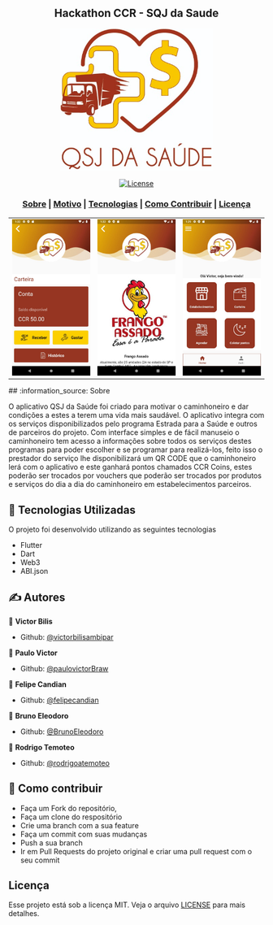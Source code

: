 <h2 align="center">
 Hackathon CCR - SQJ da Saude 
</h2>

<p align="center"> 
<img src="https://raw.githubusercontent.com/BrunoEleodoro/learning-reacthooks/master/sqj-da-saude.jpg" width="300" heigth="300">
</p>

<p align="center">
  <a href="LICENSE" >
<img alt="License" src="https://img.shields.io/badge/license-MIT-%23F8952D">
  </a>
</p>

<h3 align="center">  
  <a href="#information_source-sobre">Sobre</a> |
  <a href="#interrobang-motivo">Motivo</a> | 
  <a href="#rocket-tecnologias-utilizadas">Tecnologias</a> | 
  <a href="#link-como-contribuir">Como Contribuir</a> | 
  <a href="#licença">Licença</a> 
</h3>
<table>
  <tr>
    <td>
<img src="https://raw.githubusercontent.com/BrunoEleodoro/learning-reacthooks/master/print1.jpg" width="400">
    </td>
<td><img src="https://raw.githubusercontent.com/BrunoEleodoro/learning-reacthooks/master/print2.jpg" width="400"></td>
<td><img src="https://raw.githubusercontent.com/BrunoEleodoro/learning-reacthooks/master/print3.jpg" width="400"></td>
  </tr>
  </table>
## :information_source: Sobre

O aplicativo QSJ da Saúde foi criado para motivar o caminhoneiro e dar condições a estes a terem uma vida mais saudável. O aplicativo integra com os serviços disponibilizados pelo programa Estrada para a Saúde e outros de parceiros do projeto. Com interface simples e de fácil manuseio o caminhoneiro tem acesso a informações sobre todos os serviços destes programas para poder escolher e se programar para realizá-los, feito isso o prestador do serviço lhe disponibilizará um QR CODE que o caminhoneiro lerá com o aplicativo e este ganhará pontos chamados CCR Coins, estes poderão ser trocados por vouchers que poderão ser trocados por produtos e serviços do dia a dia do caminhoneiro em estabelecimentos parceiros.


## :rocket: Tecnologias Utilizadas

O projeto foi desenvolvido utilizando as seguintes tecnologias

- Flutter
- Dart
- Web3
- ABI.json


## ✍ Autores

👤 **Victor Bilis**

* Github: [@victorbilisambipar](https://github.com/victorbilisambipar)

👤 **Paulo Victor**

* Github: [@paulovictorBraw](https://github.com/paulovictorBraw)

👤 **Felipe Candian**

* Github: [@felipecandian]( https://github.com/felipecandian)

👤 **Bruno Eleodoro**

* Github: [@BrunoEleodoro]( https://github.com/BrunoEleodoro)

👤 **Rodrigo Temoteo**

* Github: [@rodrigoatemoteo]( https://github.com/rodrigoatemoteo)


## :link: Como contribuir

- Faça um Fork do repositório,
- Faça um clone do respositório
- Crie uma branch com a sua feature
- Faça um commit com suas mudanças
- Push a sua branch
- Ir em Pull Requests do projeto original e criar uma pull request com o seu commit

## Licença
Esse projeto está sob a licença MIT. Veja o arquivo [LICENSE](LICENSE) para mais detalhes.
